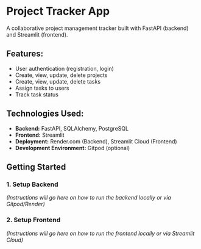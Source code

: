 # Project Tracker App

A collaborative project management tracker built with FastAPI (backend) and Streamlit (frontend).

## Features:
- User authentication (registration, login)
- Create, view, update, delete projects
- Create, view, update, delete tasks
- Assign tasks to users
- Track task status

## Technologies Used:
- **Backend:** FastAPI, SQLAlchemy, PostgreSQL
- **Frontend:** Streamlit
- **Deployment:** Render.com (Backend), Streamlit Cloud (Frontend)
- **Development Environment:** Gitpod (optional)

## Getting Started

### 1. Setup Backend

*(Instructions will go here on how to run the backend locally or via Gitpod/Render)*

### 2. Setup Frontend

*(Instructions will go here on how to run the frontend locally or via Streamlit Cloud)*
